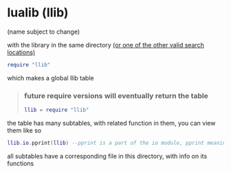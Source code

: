 # lualib (llib) 
(name subject to change)

with the library in the same directory [(or one of the other valid search locations)](https://www.lua.org/pil/8.1.html)

```lua
require "llib"
```

which makes a global llib table

> ### future require versions will eventually return the table
> ```lua
> llib = require "llib"
> ```

the table has many subtables, with related function in them, you can view them like so

```lua
llib.io.pprint(llib) --pprint is a part of the io module, pprint meaning pretty print
```

all subtables have a corresponding file in this directory, with info on its functions

